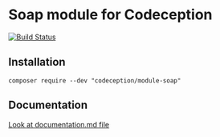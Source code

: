 # Soap module for Codeception

[![Build Status](https://travis-ci.org/Codeception/module-soap.svg?branch=master)](https://travis-ci.org/Codeception/module-soap)

## Installation

```
composer require --dev "codeception/module-soap"
```

## Documentation

<a href="documentation.md">Look at documentation.md file</a>
